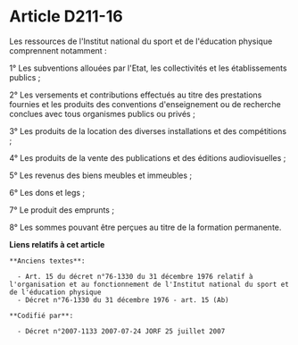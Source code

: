 # Article D211-16

Les ressources de l'Institut national du sport et de l'éducation physique comprennent notamment :

1° Les subventions allouées par l'Etat, les collectivités et les établissements publics ;

2° Les versements et contributions effectués au titre des prestations fournies et les produits des conventions d'enseignement
ou de recherche conclues avec tous organismes publics ou privés ;

3° Les produits de la location des diverses installations et des compétitions ;

4° Les produits de la vente des publications et des éditions audiovisuelles ;

5° Les revenus des biens meubles et immeubles ;

6° Les dons et legs ;

7° Le produit des emprunts ;

8° Les sommes pouvant être perçues au titre de la formation permanente.

**Liens relatifs à cet article**

	**Anciens textes**:

	  - Art. 15 du décret n°76-1330 du 31 décembre 1976 relatif à l'organisation et au fonctionnement de l'Institut national du sport et de l'éducation physique
	  - Décret n°76-1330 du 31 décembre 1976 - art. 15 (Ab)

	**Codifié par**:

	  - Décret n°2007-1133 2007-07-24 JORF 25 juillet 2007
